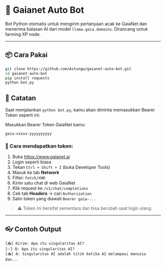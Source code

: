# 🤖 Gaianet Auto Bot

Bot Python otomatis untuk mengirim pertanyaan acak ke GaiaNet dan menerima balasan AI dari model `llama.gaia.domains`. Dirancang untuk farming XP node.

---

## 📦 Cara Pakai

```bash
git clone https://github.com/Astungw/gaianet-auto-bot.git
cd gaianet-auto-bot
pip install requests
python bot.py
```

## 📌 Catatan

Saat menjalankan `python bot.py`, kamu akan diminta memasukkan Bearer Token seperti ini:

Masukkan Bearer Token GaiaNet kamu:

```
gaia-xxxxx-yyyyyyyyyy
```

### 🔑 Cara mendapatkan token:
1. Buka https://www.gaianet.ai
2. Login seperti biasa
3. Tekan `Ctrl + Shift + I` (buka Developer Tools)
4. Masuk ke tab **Network**
5. Filter: `Fetch/XHR`
6. Kirim satu chat di web GaiaNet
7. Klik request ke `/v1/chat/completions`
8. Cek tab **Headers** → cari `Authorization`
9. Salin token yang diawali `Bearer gaia-...`

> ⚠️ Token ini bersifat sementara dan bisa berubah saat login ulang.

---

## 👓 Contoh Output

```
[📤] Kirim: Apa itu singularitas AI?
[✅] Q: Apa itu singularitas AI?
[📥] A: Singularitas AI adalah titik ketika AI melampaui manusia dan...
```
